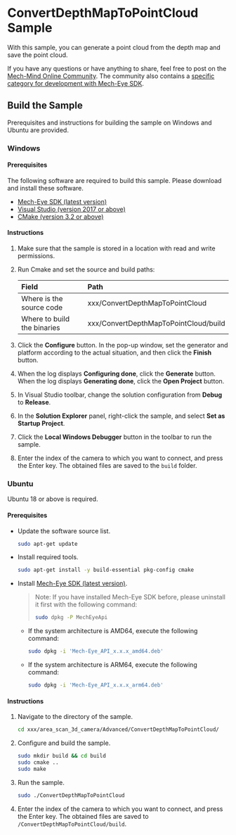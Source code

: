# ConvertDepthMapToPointCloud Sample

With this sample, you can generate a point cloud from the depth map and save the point cloud.

If you have any questions or have anything to share, feel free to post on the [Mech-Mind Online Community](https://community.mech-mind.com/). The community also contains a [specific category for development with Mech-Eye SDK](https://community.mech-mind.com/c/mech-eye-sdk-development/19).

## Build the Sample

Prerequisites and instructions for building the sample on Windows and Ubuntu are provided.

### Windows

#### Prerequisites

The following software are required to build this sample. Please download and install these software.

* [Mech-Eye SDK (latest version)](https://downloads.mech-mind.com/?tab=tab-sdk)
* [Visual Studio (version 2017 or above)](https://visualstudio.microsoft.com/vs/community/)
* [CMake (version 3.2 or above)](https://cmake.org/download/)

#### Instructions

1. Make sure that the sample is stored in a location with read and write permissions.
2. Run Cmake and set the source and build paths:

   | Field                       | Path                                  |
   | :----                       | :----                                 |
   | Where is the source code    | xxx/ConvertDepthMapToPointCloud       |
   | Where to build the binaries | xxx/ConvertDepthMapToPointCloud/build |

3. Click the **Configure** button. In the pop-up window, set the generator and platform according to the actual situation, and then click the **Finish** button.
4. When the log displays **Configuring done**, click the **Generate** button. When the log displays **Generating done**, click the **Open Project** button.
5. In Visual Studio toolbar, change the solution configuration from **Debug** to **Release**.
6. In the **Solution Explorer** panel, right-click the sample, and select **Set as Startup Project**.
7. Click the **Local Windows Debugger** button in the toolbar to run the sample.
8. Enter the index of the camera to which you want to connect, and press the Enter key. The obtained files are saved to the `build` folder.

### Ubuntu

Ubuntu 18 or above is required.

#### Prerequisites

* Update the software source list.

  ```bash
  sudo apt-get update
  ```

* Install required tools.

  ```bash
  sudo apt-get install -y build-essential pkg-config cmake
  ```

* Install [Mech-Eye SDK (latest version)](https://downloads.mech-mind.com/?tab=tab-sdk).

  >Note: If you have installed Mech-Eye SDK before, please uninstall it first with the following command:
  >
  >```bash
  >sudo dpkg -P MechEyeApi
  >```
  
  * If the system architecture is AMD64, execute the following command:

    ```bash
    sudo dpkg -i 'Mech-Eye_API_x.x.x_amd64.deb'
    ```

  * If the system architecture is ARM64, execute the following command:

    ```bash
    sudo dpkg -i 'Mech-Eye_API_x.x.x_arm64.deb'
    ```

#### Instructions

1. Navigate to the directory of the sample.

   ```bash
   cd xxx/area_scan_3d_camera/Advanced/ConvertDepthMapToPointCloud/
   ```

2. Configure and build the sample.

   ```bash
   sudo mkdir build && cd build
   sudo cmake ..
   sudo make
   ```

3. Run the sample.

   ```bash
   sudo ./ConvertDepthMapToPointCloud
   ```

4. Enter the index of the camera to which you want to connect, and press the Enter key. The obtained files are saved to `/ConvertDepthMapToPointCloud/build`.
